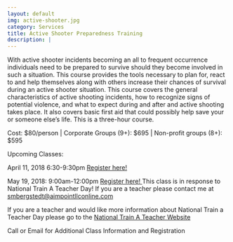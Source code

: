 ```yaml
---
layout: default
img: active-shooter.jpg
category: Services
title: Active Shooter Preparedness Training
description: |
---
```


With active shooter incidents becoming an all to frequent occurrence individuals need to be prepared to survive should they become involved
in such a situation. This course provides the tools necessary to plan for, react to and help themselves along with others increase their 
chances of survival during an active shooter situation. This course covers the general characteristics of active shooting incidents,
how to recognize signs of potential violence, and what to expect during and after and active shooting takes place.  It also covers basic first aid that could possibly help save your or someone else’s life.  This is a three-hour course.  

Cost: $80/person | Corporate Groups (9+): $695 | Non-profit groups (8+): $595

Upcoming Classes:

April 11, 2018 6:30-9:30pm <a href="https://goo.gl/forms/I57C956hvOvfxqGU2" target="_blank">Register here! </a>

May 19, 2018: 9:00am-12:00pm  <a href="https://goo.gl/forms/j6QfvStkEotOtWPs2" target="_blank">Register here! </a>
This class is in response to National Train A Teacher Day!  If you are a teacher please contact me at smbergstedt@aimpointllconline.com

If you are a teacher and would like more information about National Train a Teacher Day please go to the <a href="http://nationaltrainateacherday.com " target="_blank">National Train A Teacher Website</a>


Call or Email for Additional Class Information and Registration
